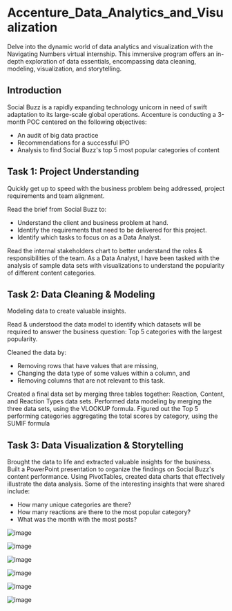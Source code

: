 # Accenture_Data_Analytics_and_Visualization
Delve into the dynamic world of data analytics and visualization with the Navigating Numbers virtual internship. This immersive program offers an in-depth exploration of data essentials, encompassing data cleaning, modeling, visualization, and storytelling.

## Introduction
Social Buzz is a rapidly expanding technology unicorn in need of swift adaptation to its large-scale global operations.
Accenture is conducting a 3-month POC centered on the following objectives:
+ An audit of big data practice
+ Recommendations for a successful IPO
+ Analysis to find Social Buzz's top 5 most popular categories of content

## Task 1: Project Understanding
Quickly get up to speed with the business problem being addressed, project requirements and team alignment.

Read the brief from Social Buzz to:
+ Understand the client and business problem at hand.
+ Identify the requirements that need to be delivered for this project.
+ Identify which tasks to focus on as a Data Analyst.

Read the internal stakeholders chart to better understand the roles & responsibilities of the team.
As a Data Analyst, I have been tasked with the analysis of sample data sets with visualizations to understand the popularity of different content categories.


## Task 2: Data Cleaning & Modeling
Modeling data to create valuable insights.

Read & understood the data model to identify which datasets will be required to answer the business question: 
Top 5 categories with the largest popularity.

Cleaned the data by:
+ Removing rows that have values that are missing,
+ Changing the data type of some values within a column, and
+ Removing columns that are not relevant to this task.

Created a final data set by merging three tables together: Reaction, Content, and Reaction Types data sets.
Performed data modeling by merging the three data sets, using the VLOOKUP formula.
Figured out the Top 5 performing categories aggregating the total scores by category, using the SUMIF formula

## Task 3: Data Visualization & Storytelling
Brought the data to life and extracted valuable insights for the business. Built a PowerPoint presentation to organize the findings on Social Buzz's content performance. Using PivotTables, created data charts that effectively illustrate the data analysis.
Some of the interesting insights that were shared include:

+ How many unique categories are there?
+ How many reactions are there to the most popular category?
+ What was the month with the most posts?


![image](https://github.com/vkquests/Accenture_Data_Analytics_and_Visualization/assets/126692346/c6576eb8-dfb9-4ab8-aa93-f1ca235a6689)

![image](https://github.com/vkquests/Accenture_Data_Analytics_and_Visualization/assets/126692346/160278fe-dd7e-4aa3-9cc9-059060707b1d)

![image](https://github.com/vkquests/Accenture_Data_Analytics_and_Visualization/assets/126692346/182cd998-e8f1-4d25-94f5-2380b29c4a02)

![image](https://github.com/vkquests/Accenture_Data_Analytics_and_Visualization/assets/126692346/6e76f7f6-a5a4-425f-bd20-fb19e5fedb74)



![image](https://github.com/vkquests/Accenture_Data_Analytics_and_Visualization/assets/126692346/9a50cee8-5b81-404d-b892-31ec5cdefcef)

![image](https://github.com/vkquests/Accenture_Data_Analytics_and_Visualization/assets/126692346/a3ae48e4-7912-42c3-9ceb-b8c4b77c5364)



